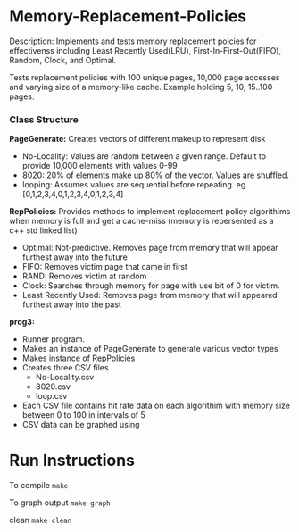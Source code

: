 # Memory-Replacement-Policies
Description: Implements and tests memory replacement polcies for effectivenss including Least Recently Used(LRU), First-In-First-Out(FIFO), Random, Clock, and Optimal.

Tests replacement policies with 100 unique pages, 10,000 page accesses and varying size of a memory-like cache. Example holding 5, 10, 15..100 pages.

### Class Structure
**PageGenerate:** 
Creates vectors of different makeup to represent disk
   - No-Locality: Values are random between a given range. Default to provide 10,000 elements with values 0-99
  - 8020: 20% of elements make up 80% of the vector. Values are shuffled.
  - looping: Assumes values are sequential before repeating. eg. [0,1,2,3,4,0,1,2,3,4,0,1,2,3,4]
  
**RepPolicies:**
Provides methods to implement replacement policy algorithims when memory is full and get a cache-miss
(memory is repersented as a c++ std linked list)
- Optimal: Not-predictive. Removes page from memory that will appear furthest away into the future
- FIFO: Removes victim page that came in first
- RAND: Removes victim at random
- Clock: Searches through memory for page with use bit of 0 for victim. 
- Least Recently Used: Removes page from memory that will appeared furthest away into the past

**prog3:**
- Runner program.
- Makes an instance of PageGenerate to generate various vector types
- Makes instance of RepPolicies
- Creates three CSV files
  - No-Locality.csv
  - 8020.csv
  - loop.csv
- Each CSV file contains hit rate data on each algorithim with memory size between 0 to 100 in intervals of 5
- CSV data can be graphed using


# Run Instructions
To compile
`make`

To graph output
`make graph`

clean
`make clean`
